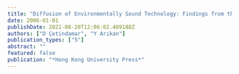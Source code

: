 ```yaml
---
title: "Diffusion of Environmentally Sound Technology: Findings from the Turkish Case"
date: 2006-01-01
publishDate: 2021-08-20T12:06:02.469188Z
authors: ["D Çetindamar", "Y Arıkan"]
publication_types: ["5"]
abstract: ""
featured: false
publication: "*Hong Kong University Press*"
---
```



